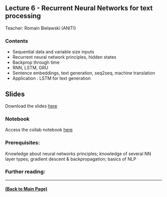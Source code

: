 ## Lecture 6 - Recurrent Neural Networks for text processing
Teacher: Romain Bielawski (ANITI)

<!-- 
### Lecture video
View the recorded lecture [here](https://drive.google.com/file/d/1Gs8LSEkDLlXxj_rRPwOt-dN20r19n0wo/view?usp=sharing)  (this will only be available for approximately 6 weeks after the course)
-->

### Contents

* Sequential data and variable size inputs
* Recurrent neural network principles, hidden states
* Backprop through time
* RNN, LSTM, GRU
* Sentence embeddings, text generation, seq2seq, machine translation
* Application : LSTM for text generation

## Slides

Download the slides [here](https://docs.google.com/presentation/d/1KS1_n3JO_4yZ1xCn8tDjkGPiSr2L1RIRN4SVFcXrhgk/edit?usp=sharing)

### Notebook
Access the collab notebook [here](https://colab.research.google.com/drive/1MWqyE46KXhKfL-hpQBMhAHYSlsKejtal?usp=sharing)


### Prerequisites:
Knowledge about neural networks principles; knowledge of several NN layer types; gradient descent & backpropagation; basics of NLP


### Further reading:

---
#### [(Back to Main Page)](../index.md)
